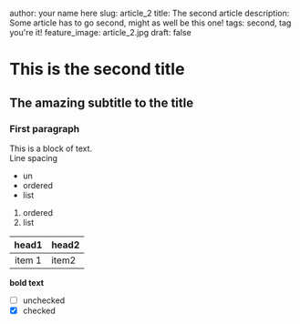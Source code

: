 author: your name here
slug: article_2
title: The second article
description: Some article has to go second, might as well be this one!
tags: second, tag you're it!
feature_image: article_2.jpg
draft: false

# This is the second title

## The amazing subtitle to the title

### First paragraph

This is a block of text.  
Line spacing

- un
- ordered
- list

1. ordered
2. list

head1 | head2
:---: | :---
item 1 | item2

**bold text**

- [ ] unchecked
- [x] checked
